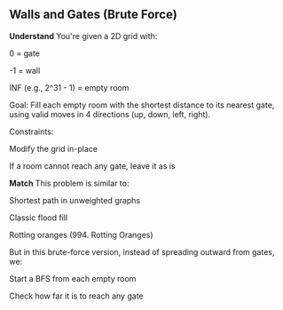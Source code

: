 ## Walls and Gates (Brute Force)
**Understand**
You're given a 2D grid with:

0 = gate

-1 = wall

INF (e.g., 2^31 - 1) = empty room

Goal:
Fill each empty room with the shortest distance to its nearest gate, using valid moves in 4 directions (up, down, left, right).

Constraints:

Modify the grid in-place

If a room cannot reach any gate, leave it as is

**Match**
This problem is similar to:

Shortest path in unweighted graphs

Classic flood fill

Rotting oranges (994. Rotting Oranges)

But in this brute-force version, instead of spreading outward from gates, we:

Start a BFS from each empty room

Check how far it is to reach any gate